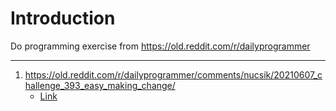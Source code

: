 # Introduction

Do programming exercise from https://old.reddit.com/r/dailyprogrammer

---

1. https://old.reddit.com/r/dailyprogrammer/comments/nucsik/20210607_challenge_393_easy_making_change/
	- [Link](./07062021.md)
